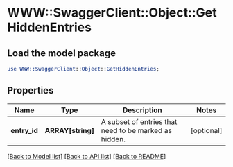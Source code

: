# WWW::SwaggerClient::Object::GetHiddenEntries

## Load the model package
```perl
use WWW::SwaggerClient::Object::GetHiddenEntries;
```

## Properties
Name | Type | Description | Notes
------------ | ------------- | ------------- | -------------
**entry_id** | **ARRAY[string]** | A subset of entries that need to be marked as hidden. | [optional] 

[[Back to Model list]](../README.md#documentation-for-models) [[Back to API list]](../README.md#documentation-for-api-endpoints) [[Back to README]](../README.md)


